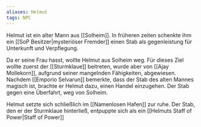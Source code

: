 ```yaml
---
aliases: Helmut
tags: NPC
---
```


Helmut ist ein alter Mann aus [[Solheim]].
In früheren zeiten schenkte ihm ein [[SoP Besitzer|mysteriöser Fremder]] einen Stab als gegenleistung für Unterkunft und Verpflegung.

Da er seine Frau hasst, wollte Helmut aus Solheim weg. Für dieses Ziel wollte zuerst der [[Sturmklaue]] beitreten, wurde aber von [[Ajay Mollekorn]], aufgrund seiner mangelnden Fähigkeiten, abgewiesen. Nachdem [[Emporio Selvarun]] bemerkte, dass der Stab des alten Mannes magisch ist, brachte er Helmut dazu, einen Handel einzugehen. Der Stab gegen eine Überfahrt, weg von Solheim.

Helmut setzte sich schließlich im [[Namenlosen Hafen]] zur ruhe.
Der Stab, den er der Sturmklaue hinterließ, entpuppte sich als ein [[Helmuts Staff of Power|Staff of Power]]